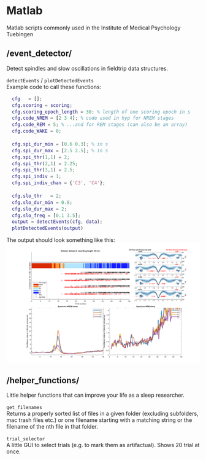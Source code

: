 # Matlab
Matlab scripts commonly used in the Institute of Medical Psychology Tuebingen

## /event_detector/
Detect spindles and slow oscillations in fieldtrip data structures.  

`detectEvents` / `plotDetectedEvents`  
Example code to call these functions:   
```Matlab
  cfg	= [];
  cfg.scoring = scoring;
  cfg.scoring_epoch_length = 30; % length of one scoring epoch in s
  cfg.code_NREM = [2 3 4]; % code used in hyp for NREM stages
  cfg.code_REM = 5; % ...and for REM stages (can also be an array)
  cfg.code_WAKE	= 0;

  cfg.spi_dur_min = [0.6 0.3]; % in s
  cfg.spi_dur_max = [2.5 2.5]; % in s
  cfg.spi_thr(1,1) = 2; 
  cfg.spi_thr(2,1) = 2.25;
  cfg.spi_thr(3,1) = 2.5;
  cfg.spi_indiv	= 1;
  cfg.spi_indiv_chan = {'C3', 'C4'};

  cfg.slo_thr	= 2;
  cfg.slo_dur_min = 0.8;
  cfg.slo_dur_max = 2;
  cfg.slo_freq = [0.1 3.5];
  output = detectEvents(cfg, data);
  plotDetectedEvents(output) 
  ```

The output should look something like this:
![Example Output](images/output_plotDetectedEvents.png)


## /helper_functions/
Little helper functions that can improve your life as a sleep researcher.

`get_filenames`  
Returns a properly sorted list of files in a given folder (excluding subfolders, mac trash files etc.) or one filename starting with a matching string or the filename of the nth file in that folder.

`trial_selector`  
A little GUI to select trials (e.g. to mark them as artifactual). Shows 20 trial at once.
